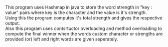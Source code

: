 This program uses Hashmap in java to store the word strength in "key : value" pairs where key is the character and the value is it's strength.<br/>
Using this the program computes it's total strength and gives the respective output.<br/>
Also this program uses contsrtuctor overloading and method overloading to compute the final winner when the words custom character or strengths are provided (or) left and right words are given seperately. <br/>